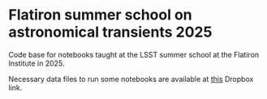 # Flatiron summer school on astronomical transients 2025
Code base for notebooks taught at the LSST summer school at the Flatiron Institute in 2025.

Necessary data files to run some notebooks are available at [this](https://www.dropbox.com/scl/fo/3cd4p2mx3kr2gtp5tczl5/AHvzqOSkOWHwQbpOFW-PHJU?rlkey=0hwopu4i2pqt440gnjscgrxoq&st=xy24zehe&dl=0) Dropbox link. 
